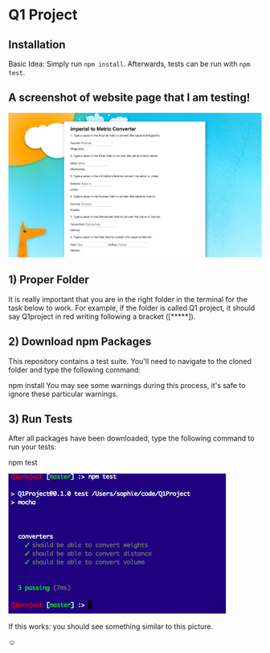 # Q1 Project

## Installation

Basic Idea: Simply run `npm install`. Afterwards, tests can be run with `npm test`.

## A screenshot of website page that I am testing!

![Conversion Page](Q1screenshot.jpg)



## 1) Proper Folder

It is really important that you are in the right folder in the terminal for the task below to work. For example, if the folder is called Q1 project, it should say Q1project in red writing following a bracket ([*****]). 


## 2) Download npm Packages
This repository contains a test suite. You'll need to navigate to the cloned folder and type the following command:

npm install
You may see some warnings during this process, it's safe to ignore these particular warnings.


## 3) Run Tests
After all packages have been downloaded, type the following command to run your tests:

npm test

![Conversion Page](Q1projecttesting.jpg) 

If this works: you should see something similar to this picture. 

☺

 